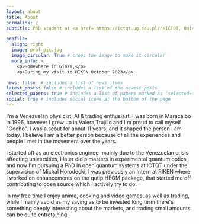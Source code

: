 ```yaml
---
layout: about
title: About
permalink: /
subtitle: PhD student at <a href='https://ictqt.ug.edu.pl/'>ICTQT, University of Gdansk</a>

profile:
  align: right
  image: prof_pic.jpg
  image_circular: True # crops the image to make it circular
  more_info: >
    <p>Somewhere in Ginza,</p>
    <p>During my visit to RIKEN October 2023</p>

news: false  # includes a list of news items
latest_posts: false # includes a list of the newest posts
selected_papers: true # includes a list of papers marked as "selected={true}"
social: true # includes social icons at the bottom of the page
---
```


I'm a Venezuelan physicist, AI & trading enthusiast. I was born in Maracaibo in 1996, however I grew up in Valera,Trujillo and I'm proud to call myself "Gocho". I was a scout for about 11 years, and it shaped the person I am today, I believe I am a better person because of all the experiences and people I met in the movement over the years.

I started off as an electronics engineer mainly due to the Venezuelan crisis affecting universities, I later did a masters in experimental quantum optics, and now I'm pursuing a PhD in open quantum systems at ICTQT under the supervision of Michal Horodecki, I was previously an Intern at RIKEN  where I worked on enhancements on the qutip HEOM package, that started me off contributing to open source which I actively try to do.

In my free time I enjoy anime, cooking and video games, as well as trading, while I mainly avoid as my saving as to be invested long term there's something deeply interesting about the markets, and trading small amounts can be quite entretaining. 
